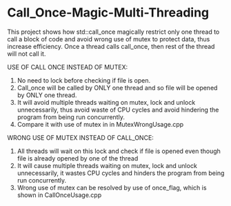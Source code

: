 # Call_Once-Magic-Multi-Threading
This project shows how std::call_once magically restrict only one thread to call a block of code and avoid wrong use of mutex to protect data, thus increase efficiency. Once a thread calls call_once, then rest of the thread will not call it.

USE OF CALL ONCE INSTEAD OF MUTEX:

1. No need to lock before checking if file is open.
2. Call_once will be called by ONLY one thread and so file will be opened by ONLY one thread.
3. It will avoid multiple threads waiting on mutex, lock and unlock unnecessarily,
   thus avoid waste of CPU cycles and avoid hindering the program from being run concurrently.
4. Compare it with use of mutex in in MutexWrongUsage.cpp

WRONG USE OF MUTEX INSTEAD OF CALL_ONCE:

1. All threads will wait on this lock and check if file is opened even though file is already opened by one of the thread
2. It will cause multiple threads waiting on mutex, lock and unlock unnecessarily,
   it wastes CPU cycles and hinders the program from being run concurrently.
3. Wrong use of mutex can be resolved by use of once_flag, which is shown in CallOnceUsage.cpp

